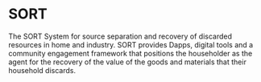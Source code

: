 # SORT
The SORT System for source separation and recovery of discarded resources in home and industry. 
SORT provides Dapps, digital tools and a community engagement framework that positions the householder as the agent for the recovery of the value of the goods and materials that their household discards. 
